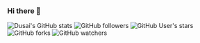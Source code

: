 ### Hi there 👋
![Dusai's GitHub stats](https://github-readme-stats.vercel.app/api?username=losanming&show_icons=true&theme=noctis_minimus)
![GitHub followers](https://img.shields.io/github/followers/stacklens?style=social)
![GitHub User's stars](https://img.shields.io/github/stars/stacklens?style=social)
![GitHub forks](https://img.shields.io/github/forks/stacklens/stacklens?style=social)
![GitHub watchers](https://img.shields.io/github/watchers/stacklens/stacklens?style=social)
<!--START_SECTION:waka-->
<!--END_SECTION:waka-->
<!--
**losanming/losanming** is a ✨ _special_ ✨ repository because its `README.md` (this file) appears on your GitHub profile.

Here are some ideas to get you started:

- 🔭 I’m currently working on ...
- 🌱 I’m currently learning ...
- 👯 I’m looking to collaborate on ...
- 🤔 I’m looking for help with ...
- 💬 Ask me about ...
- 📫 How to reach me: ...
- 😄 Pronouns: ...
- ⚡ Fun fact: ...
-->
